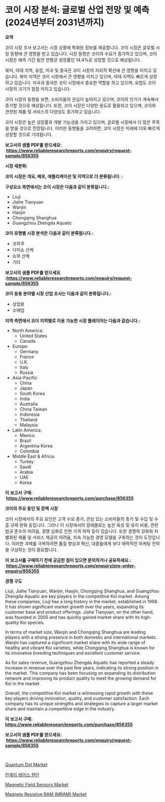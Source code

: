 <p><h1>코이 시장 분석: 글로벌 산업 전망 및 예측 (2024년부터 2031년까지)</h1></p><p><strong>요약</strong></p>
<p><p>코이 시장 조사 보고서는 시장 상황에 특화된 정보를 제공합니다. 코이 시장은 글로벌 시장 동향에 큰 영향을 받고 있습니다. 시장 동향은 코이의 수요가 증가하고 있으며, 코이 시장은 예측 기간 동안 연평균 성장률인 14.4%로 성장할 것으로 예상됩니다. </p><p>북미, 아태 지역, 유럽, 미국 및 중국은 코이 시장의 지리적 확산에 큰 영향을 미치고 있습니다. 북미 지역은 코이 시장에서 큰 영향을 미치고 있으며, 아태 지역도 빠르게 성장하고 있습니다. 미국과 중국은 코이 시장에서 중요한 역할을 하고 있으며, 유럽도 코이 시장의 크기가 점점 커지고 있습니다.</p><p>코이 시장의 동향을 보면, 소비자들의 관심이 높아지고 있으며, 코이의 인기가 계속해서 증가할 것으로 예상됩니다. 또한, 코이 시장은 다양한 용도로 활용되고 있으며, 코이와 관련된 제품 및 서비스의 다양성도 증가하고 있습니다.</p><p>코이 시장은 높은 성장률과 개발 가능성을 가지고 있으며, 글로벌 시장에서 더 많은 주목을 받을 것으로 전망됩니다. 이러한 동향들을 고려하면, 코이 시장은 미래에 더욱 빠르게 성장할 것으로 기대됩니다.</p></p>
<p><strong>보고서의 샘플 PDF를 받으세요: &nbsp;<a href="https://www.reliableresearchreports.com/enquiry/request-sample/856355">https://www.reliableresearchreports.com/enquiry/request-sample/856355</a></strong></p>
<p><strong>시장 세분화:</strong></p>
<p><strong> 코이 시장은 개요, 배포, 애플리케이션 및 지역으로 더 분류됩니다. :</strong></p>
<p><strong>구성요소 측면에서는 코이 시장은 다음과 같이 분류됩니다.:</strong></p>
<p><ul><li>Liuji</li><li>Jiahe Tianyuan</li><li>Wanjin</li><li>Haojin</li><li>Chongqing Shanghua</li><li>Guangzhou Zhengda Aquatic</li></ul></p>
<p><strong> 코이 유형별 시장 분석은 다음과 같이 분류됩니다.:</strong></p>
<p><ul><li>코하쿠</li><li>다이쇼 산케</li><li>쇼와 산케</li><li>기타</li></ul></p>
<p><strong>보고서의 샘플 PDF를 받으세요 :<a href="https://www.reliableresearchreports.com/enquiry/request-sample/856355">https://www.reliableresearchreports.com/enquiry/request-sample/856355</a></strong></p>
<p><strong> 코이 응용 분야별 시장 산업 조사는 다음과 같이 분류됩니다.:</strong></p>
<p><ul><li>상업용</li><li>소매업</li></ul></p>
<p><strong>지역 측면에서 코이 지역별로 이용 가능한 시장 플레이어는 다음과 같습니다.:</strong></p>
<p><ul>
    <li>
        North America:
        <ul>
            <li>United States</li>
            <li>Canada</li>
        </ul>
    </li>
    <li>
        Europe:
        <ul>
            <li>Germany</li>
            <li>France</li>
            <li>U.K.</li>
            <li>Italy</li>
            <li>Russia</li>
        </ul>
    </li>
    <li>
        Asia-Pacific:
        <ul>
            <li>China</li>
            <li>Japan</li>
            <li>South Korea</li>
            <li>India</li>
            <li>Australia</li>
            <li>China Taiwan</li>
            <li>Indonesia</li>
            <li>Thailand</li>
            <li>Malaysia</li>
        </ul>
    </li>
    <li>
        Latin America:
        <ul>
            <li>Mexico</li>
            <li>Brazil</li>
            <li>Argentina Korea</li>
            <li>Colombia</li>
        </ul>
    </li>
    <li>
        Middle East & Africa:
        <ul>
            <li>Turkey</li>
            <li>Saudi</li>
            <li>Arabia</li>
            <li>UAE</li>
            <li>Korea</li>
        </ul>
    </li>
    </ul></p>
<p><strong>이 보고서 구매: &nbsp;<a href="https://www.reliableresearchreports.com/purchase/856355">https://www.reliableresearchreports.com/purchase/856355</a></strong></p>
<p><strong>코이의 주요 동인 및 장벽 시장</strong></p>
<p><p>코이 시장에서의 주요 요인은 고객 수요 증가, 관심 있는 소비자들의 증가 및 수입 및 수출 규제 완화 등입니다. 그러나 이 시장에서의 장애물로는 높은 육성 및 유지 비용, 관련 법규 준수의 어려움, 경쟁 심화로 인한 가격 하락 등이 있습니다. 또한 경쟁력 강화와 차별화된 제품 및 서비스 제공의 어려움, 지속 가능한 경영 모델을 구축하는 것이 도전입니다. 이러한 과제를 극복하려면 품질 향상과 혁신, 대중들에게 보다 매력적인 마케팅 전략을 구상하는 것이 중요합니다.</p></p>
<p><strong>이 보고서를 구매하기 전에 궁금한 점이 있으면 문의하거나 공유하세요.: &nbsp;<a href="https://www.reliableresearchreports.com/enquiry/pre-order-enquiry/856355">https://www.reliableresearchreports.com/enquiry/pre-order-enquiry/856355</a></strong></p>
<p><strong>경쟁 구도</strong></p>
<p><p>Liuji, Jiahe Tianyuan, Wanjin, Haojin, Chongqing Shanghua, and Guangzhou Zhengda Aquatic are key players in the competitive Koi market. Among these companies, Liuji has a long history in the market, established in 1998. It has shown significant market growth over the years, expanding its customer base and product offerings. Jiahe Tianyuan, on the other hand, was founded in 2005 and has quickly gained market share with its high-quality Koi species.</p><p>In terms of market size, Wanjin and Chongqing Shanghua are leading players with a strong presence in both domestic and international markets. Wanjin has captured a significant market share with its wide range of healthy and vibrant Koi varieties, while Chongqing Shanghua is known for its innovative breeding techniques and excellent customer service.</p><p>As for sales revenue, Guangzhou Zhengda Aquatic has reported a steady increase in revenue over the past few years, indicating its strong position in the market. This company has been focusing on expanding its distribution network and improving its product quality to meet the growing demand for Koi in the market.</p><p>Overall, the competitive Koi market is witnessing rapid growth with these key players driving innovation, quality, and customer satisfaction. Each company has its unique strengths and strategies to capture a larger market share and maintain a competitive edge in the industry.</p></p>
<p><strong>이 보고서 구매: &nbsp; <a href="https://www.reliableresearchreports.com/purchase/856355">https://www.reliableresearchreports.com/purchase/856355</a></strong></p>
<p><strong>보고서의 샘플 PDF를 받으세요: &nbsp;<a href="https://www.reliableresearchreports.com/enquiry/request-sample/856355">https://www.reliableresearchreports.com/enquiry/request-sample/856355</a></strong><strong></strong></p>
<p>&nbsp;</p>
<p><p><a href="https://github.com/wwwkeltoum/Market-Research-Report-List-2/blob/main/quantum-dot-market.md">Quantum Dot Market</a></p><p><a href="https://github.com/fernandotryO5lson96765/Market-Research-Report-List-1/blob/main/16008079170.md">란제리 레이스 원단</a></p><p><a href="https://github.com/sofayahoo2023/Market-Research-Report-List-3/blob/main/magnetic-field-sensors-market.md">Magnetic Field Sensors Market</a></p><p><a href="https://github.com/joannesouthgate/Market-Research-Report-List-2/blob/main/magneto-resistive-ram-mram-market.md">Magneto Resistive RAM (MRAM) Market</a></p></p>